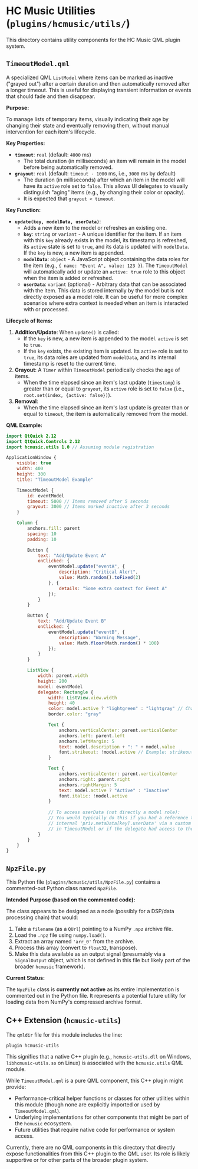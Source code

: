 # HC Music Utilities (`plugins/hcmusic/utils/`)

This directory contains utility components for the HC Music QML plugin system.

## `TimeoutModel.qml`

A specialized QML `ListModel` where items can be marked as inactive ("grayed out") after a certain duration and then automatically removed after a longer timeout. This is useful for displaying transient information or events that should fade and then disappear.

**Purpose:**

To manage lists of temporary items, visually indicating their age by changing their state and eventually removing them, without manual intervention for each item's lifecycle.

**Key Properties:**

*   **`timeout`**: `real` (default: `4000` ms)
    *   The total duration (in milliseconds) an item will remain in the model before being automatically removed.
*   **`grayout`**: `real` (default: `timeout - 1000` ms, i.e., `3000` ms by default)
    *   The duration (in milliseconds) after which an item in the model will have its `active` role set to `false`. This allows UI delegates to visually distinguish "aging" items (e.g., by changing their color or opacity).
    *   It is expected that `grayout < timeout`.

**Key Function:**

*   **`update(key, modelData, userData)`**:
    *   Adds a new item to the model or refreshes an existing one.
    *   **`key`**: `string` or `variant` - A unique identifier for the item. If an item with this `key` already exists in the model, its timestamp is refreshed, its `active` state is set to `true`, and its data is updated with `modelData`. If the `key` is new, a new item is appended.
    *   **`modelData`**: `object` - A JavaScript object containing the data roles for the item (e.g., `{ name: "Event A", value: 123 }`). The `TimeoutModel` will automatically add or update an `active: true` role to this object when the item is added or refreshed.
    *   **`userData`**: `variant` (optional) - Arbitrary data that can be associated with the item. This data is stored internally by the model but is not directly exposed as a model role. It can be useful for more complex scenarios where extra context is needed when an item is interacted with or processed.

**Lifecycle of Items:**

1.  **Addition/Update**: When `update()` is called:
    *   If the `key` is new, a new item is appended to the model. `active` is set to `true`.
    *   If the `key` exists, the existing item is updated. Its `active` role is set to `true`, its data roles are updated from `modelData`, and its internal timestamp is reset to the current time.
2.  **Grayout**: A `Timer` within `TimeoutModel` periodically checks the age of items.
    *   When the time elapsed since an item's last update (`timestamp`) is greater than or equal to `grayout`, its `active` role is set to `false` (i.e., `root.set(index, {active: false})`).
3.  **Removal**:
    *   When the time elapsed since an item's last update is greater than or equal to `timeout`, the item is automatically removed from the model.

**QML Example:**

```qml
import QtQuick 2.12
import QtQuick.Controls 2.12
import hcmusic.utils 1.0 // Assuming module registration

ApplicationWindow {
    visible: true
    width: 400
    height: 300
    title: "TimeoutModel Example"

    TimeoutModel {
        id: eventModel
        timeout: 5000 // Items removed after 5 seconds
        grayout: 3000 // Items marked inactive after 3 seconds
    }

    Column {
        anchors.fill: parent
        spacing: 10
        padding: 10

        Button {
            text: "Add/Update Event A"
            onClicked: {
                eventModel.update("eventA", { 
                    description: "Critical Alert", 
                    value: Math.random().toFixed(2) 
                }, {
                    details: "Some extra context for Event A" 
                });
            }
        }

        Button {
            text: "Add/Update Event B"
            onClicked: {
                eventModel.update("eventB", { 
                    description: "Warning Message", 
                    value: Math.floor(Math.random() * 100)
                });
            }
        }

        ListView {
            width: parent.width
            height: 200
            model: eventModel
            delegate: Rectangle {
                width: ListView.view.width
                height: 40
                color: model.active ? "lightgreen" : "lightgray" // Change color based on 'active' state
                border.color: "gray"

                Text {
                    anchors.verticalCenter: parent.verticalCenter
                    anchors.left: parent.left
                    anchors.leftMargin: 5
                    text: model.description + ": " + model.value
                    font.strikeout: !model.active // Example: strikeout if not active
                }

                Text {
                    anchors.verticalCenter: parent.verticalCenter
                    anchors.right: parent.right
                    anchors.rightMargin: 5
                    text: model.active ? "Active" : "Inactive"
                    font.italic: !model.active
                }
                
                // To access userData (not directly a model role):
                // You would typically do this if you had a reference to the
                // internal 'priv.metaData[key].userData' via a custom function
                // in TimeoutModel or if the delegate had access to the key.
            }
        }
    }
}
```

## `NpzFile.py`

This Python file (`plugins/hcmusic/utils/NpzFile.py`) contains a commented-out Python class named `NpzFile`.

**Intended Purpose (based on the commented code):**

The class appears to be designed as a node (possibly for a DSP/data processing chain) that would:
1.  Take a `filename` (as a `QUrl`) pointing to a NumPy `.npz` archive file.
2.  Load the `.npz` file using `numpy.load()`.
3.  Extract an array named `'arr_0'` from the archive.
4.  Process this array (convert to `float32`, transpose).
5.  Make this data available as an output signal (presumably via a `SignalOutput` object, which is not defined in this file but likely part of the broader `hcmusic` framework).

**Current Status:**

The `NpzFile` class is **currently not active** as its entire implementation is commented out in the Python file. It represents a potential future utility for loading data from NumPy's compressed archive format.

## C++ Extension (`hcmusic-utils`)

The `qmldir` file for this module includes the line:
```
plugin hcmusic-utils
```
This signifies that a native C++ plugin (e.g., `hcmusic-utils.dll` on Windows, `libhcmusic-utils.so` on Linux) is associated with the `hcmusic.utils` QML module.

While `TimeoutModel.qml` is a pure QML component, this C++ plugin might provide:
*   Performance-critical helper functions or classes for other utilities within this module (though none are explicitly imported or used by `TimeoutModel.qml`).
*   Underlying implementations for other components that might be part of the `hcmusic` ecosystem.
*   Future utilities that require native code for performance or system access.

Currently, there are no QML components in this directory that directly expose functionalities from this C++ plugin to the QML user. Its role is likely supportive or for other parts of the broader plugin system.
```
